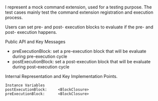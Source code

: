 I represent a mock command extension, used for a testing purpose.
The test cases mainly test the command extension registration and execution process.

Users can set pre- and post- execution blocks to evaluate if the pre- and post- execution happens.

Public API and Key Messages

- preExecutionBlock: set a pre-execution block that will be evaluate during pre-execution cycle
- postExecutionBlock: set a post-execution block that will be evaluate during post-execution cycle

Internal Representation and Key Implementation Points.

    Instance Variables
	postExecutionBlock:		<BlockClosure>
	preExecutionBlock:		<BlockClosure>
